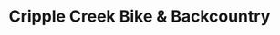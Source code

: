 ---
title: "Cripple Creek Bike & Backcountry"
url: /avon/cripple-creek-bike-and-backcountry/
shop: bicycle
---